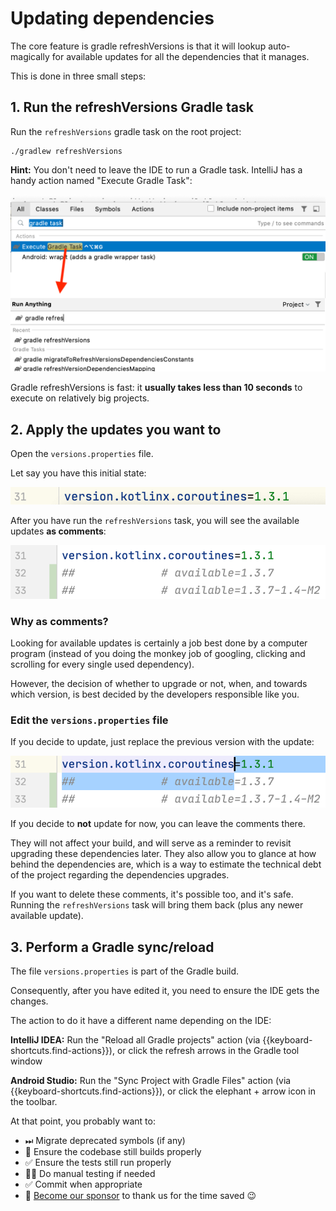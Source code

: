 # Updating dependencies

The core feature is gradle refreshVersions is that it will lookup auto-magically for available updates for all the dependencies that it manages.

This is done in three small steps:

## 1. Run the refreshVersions Gradle task

Run the `refreshVersions` gradle task on the root project:

```shell
./gradlew refreshVersions
```

**Hint:** You don't need to leave the IDE to run a Gradle task. IntelliJ has a handy action named "Execute Gradle Task":

![](img/execute-gradle-task.png)

Gradle refreshVersions is fast: it **usually takes less than 10 seconds** to execute on relatively big projects.

## 2. Apply the updates you want to

Open the `versions.properties` file.

Let say you have this initial state:

![](img/versions.properties_step00.png)

After you have run the `refreshVersions` task, you will see the available updates **as comments**:

![](img/versions.properties_step01.png)

### Why as comments?

Looking for available updates is certainly a job best done by a computer program (instead of you doing the monkey job of googling, clicking and scrolling for every single used dependency).

However, the decision of whether to upgrade or not, when, and towards which version, is best decided by the developers responsible like you.

### Edit the `versions.properties` file

If you decide to update, just replace the previous version with the update:

![](img/versions.properties_step02.png)

If you decide to **not** update for now, you can leave the comments there.

They will not affect your build, and will serve as a reminder to revisit upgrading these dependencies later. They also allow you to glance at how behind the dependencies are, which is a way to estimate the technical debt of the project regarding the dependencies upgrades.

If you want to delete these comments, it's possible too, and it's safe. Running the `refreshVersions` task will bring them back (plus any newer available update).

## 3. Perform a Gradle sync/reload

The file `versions.properties` is part of the Gradle build.

Consequently, after you have edited it, you need to ensure the IDE gets the changes.

The action to do it have a different name depending on the IDE:

**IntelliJ IDEA:**
Run the "Reload all Gradle projects" action (via {{keyboard-shortcuts.find-actions}}), or click the refresh arrows in the Gradle tool window

**Android Studio:**
Run the "Sync Project with Gradle Files" action (via {{keyboard-shortcuts.find-actions}}), or click the elephant + arrow icon in the toolbar.

At that point, you probably want to:

- ⏭ Migrate deprecated symbols (if any)
- 🔨 Ensure the codebase still builds properly
- ✅ Ensure the tests still run properly
- 🕵️‍♀️ Do manual testing if needed
- ✅ Commit when appropriate
- 💝 [Become our sponsor]({{link.site}}/#funding) to thank us for the time saved 😉
